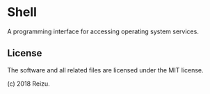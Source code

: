 # Shell

A programming interface for accessing operating system services.

## License

The software and all related files are licensed under the MIT license.

(c) 2018 Reizu.
